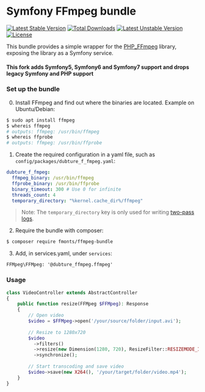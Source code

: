 Symfony FFmpeg bundle
=====================

[![Latest Stable Version](https://poser.pugx.org/fmonts/ffmpeg-bundle/v/stable.svg)](https://packagist.org/packages/fmonts/ffmpeg-bundle) [![Total Downloads](https://poser.pugx.org/fmonts/ffmpeg-bundle/downloads.svg)](https://packagist.org/packages/fmonts/ffmpeg-bundle) [![Latest Unstable Version](https://poser.pugx.org/fmonts/ffmpeg-bundle/v/unstable.svg)](https://packagist.org/packages/fmonts/ffmpeg-bundle) [![License](https://poser.pugx.org/fmonts/ffmpeg-bundle/license.svg)](https://packagist.org/packages/fmonts/ffmpeg-bundle)

This bundle provides a simple wrapper for the [PHP_FFmpeg](https://github.com/alchemy-fr/PHP-FFmpeg) library,
exposing the library as a Symfony service.

#### This fork adds Symfony5, Symfony6 and Symfony7 support and drops legacy Symfony and PHP support ####

### Set up the bundle

0. Install FFmpeg and find out where the binaries are located. Example on Ubuntu/Debian:

```bash
$ sudo apt install ffmpeg
$ whereis ffmpeg
# outputs: ffmpeg: /usr/bin/ffmpeg
$ whereis ffprobe
# outputs: ffmpeg: /usr/bin/ffprobe
```

1. Create the required configuration in a yaml file, such as `config/packages/dubture_f_fmpeg.yaml`:

```yaml
dubture_f_fmpeg:
  ffmpeg_binary: /usr/bin/ffmpeg
  ffprobe_binary: /usr/bin/ffprobe
  binary_timeout: 300 # Use 0 for infinite
  threads_count: 4
  temporary_directory: "%kernel.cache_dir%/ffmpeg"
```

> Note: The `temporary_directory` key is only used for writing [two-pass logs](https://ffmpeg.org/ffmpeg.html#Video-Options).

2. Require the bundle with composer:

```bash
$ composer require fmonts/ffmpeg-bundle
```

3. Add, in services.yaml, under `services`:

```
FFMpeg\FFMpeg: '@dubture_ffmpeg.ffmpeg'
```

### Usage

```php
class VideoController extends AbstractController
{
    public function resize(FFMpeg $FFMpeg): Response
    {
        // Open video
        $video = $FFMpeg->open('/your/source/folder/input.avi');
        
        // Resize to 1280x720
        $video
          ->filters()
          ->resize(new Dimension(1280, 720), ResizeFilter::RESIZEMODE_INSET)
          ->synchronize();
        
        // Start transcoding and save video
        $video->save(new X264(), '/your/target/folder/video.mp4');
    }
}
```
